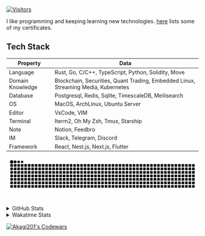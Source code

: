 <!-- markdownlint-disable MD041 MD010 MD033 -->
[![Visitors](https://api.visitorbadge.io/api/daily?path=Akagi201%2FAkagi201&label=Visitors%20Today&countColor=%2337d67a)](https://visitorbadge.io/status?path=Akagi201%2FAkagi201)

I like programming and keeping learning new technologies. [here](https://github.com/Akagi201/blockchain) lists some of my certificates.

## Tech Stack

| Property         	| Data                                                                               	|
|------------------	|------------------------------------------------------------------------------------	|
| Language         	| Rust, Go, C/C++, TypeScript, Python, Solidity, Move                                 |
| Domain Knowledge 	| Blockchain, Securities, Quant Trading, Embedded Linux, Streaming Media, Kubernetes 	|
| Database         	| Postgresql, Redis, Sqlite, TimescaleDB, Meilisearch                                 |
| OS               	| MacOS, ArchLinux, Ubuntu Server                                                     |
| Editor           	| VsCode, VIM                                                                        	|
| Terminal          | Iterm2, Oh My Zsh, Tmux, Starship                                                   |
| Note             	| Notion, Feedbro                                                                    	|
| IM               	| Slack, Telegram, Discord                                                            |
| Framework         | React, Nest.js, Next.js, Flutter                                                   	|

[![github contribution grid snake animation](https://raw.githubusercontent.com/Akagi201/Akagi201/output/github-contribution-grid-snake.svg#gh-light-mode-only)](https://github.com/Akagi201)

<details>
<summary>GitHub Stats</summary>
  <a href="https://github.com/Akagi201"><img alt="Profile Detail" src="https://raw.githubusercontent.com/Akagi201/Akagi201/master/profile-summary-card-output/dracula/0-profile-details.svg" /></a>
  <a href="https://github.com/Akagi201"><img alt="Github Stats" src="https://raw.githubusercontent.com/Akagi201/Akagi201/master/profile-summary-card-output/dracula/3-stats.svg" /></a>
  <a href="https://github.com/Akagi201"><img alt="Lang By Commits" src="https://raw.githubusercontent.com/Akagi201/Akagi201/master/profile-summary-card-output/dracula/2-most-commit-language.svg" /></a>
</details>

<details>
<summary>Wakatime Stats</summary>
<br>

<!--START_SECTION:waka-->

```txt
From: 03 February 2024 - To: 10 February 2024

Total Time: 47 hrs 54 mins

Other                      36 hrs 3 mins   ██████████████████▓░░░░░░   75.25 %
sh                         5 hrs 22 mins   ██▓░░░░░░░░░░░░░░░░░░░░░░   11.23 %
Solidity                   2 hrs 41 mins   █▒░░░░░░░░░░░░░░░░░░░░░░░   05.63 %
Markdown                   1 hr 3 mins     ▓░░░░░░░░░░░░░░░░░░░░░░░░   02.22 %
Nginx configuration file   47 mins         ▒░░░░░░░░░░░░░░░░░░░░░░░░   01.66 %
Rust                       31 mins         ▒░░░░░░░░░░░░░░░░░░░░░░░░   01.09 %
JavaScript                 27 mins         ▒░░░░░░░░░░░░░░░░░░░░░░░░   00.97 %
TOML                       18 mins         ░░░░░░░░░░░░░░░░░░░░░░░░░   00.65 %
JSON                       17 mins         ░░░░░░░░░░░░░░░░░░░░░░░░░   00.62 %
Bash                       5 mins          ░░░░░░░░░░░░░░░░░░░░░░░░░   00.19 %
```

<!--END_SECTION:waka-->

</details>

<a href="https://www.codewars.com/users/Akagi201"><img alt="Akagi201's Codewars" src="https://www.codewars.com/users/Akagi201/badges/small"></a>
